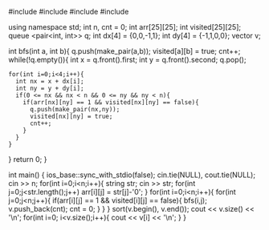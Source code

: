 #include <iostream>
#include <queue>
#include <vector>
#include <algorithm>

using namespace std;
int n, cnt = 0;
int arr[25][25];
int visited[25][25];
queue <pair<int, int>> q;
int dx[4] = {0,0,-1,1};
int dy[4] = {-1,1,0,0};
vector<int> v;

int bfs(int a, int b){
  q.push(make_pair(a,b));
  visited[a][b] = true;
  cnt++;
  while(!q.empty()){
    int x = q.front().first;
    int y = q.front().second;
    q.pop();

    for(int i=0;i<4;i++){
      int nx = x + dx[i];
      int ny = y + dy[i];
      if(0 <= nx && nx < n && 0 <= ny && ny < n){
        if(arr[nx][ny] == 1 && visited[nx][ny] == false){
          q.push(make_pair(nx,ny));
          visited[nx][ny] = true;
          cnt++;
        }
      }
    }
  }
  return 0;
}

int main() {
  ios_base::sync_with_stdio(false);
  cin.tie(NULL), cout.tie(NULL);
  cin >> n;
  for(int i=0;i<n;i++){
    string str;
    cin >> str;
    for(int j=0;j<str.length();j++)
      arr[i][j] = str[j]-'0';
  }
  for(int i=0;i<n;i++){
    for(int j=0;j<n;j++){
      if(arr[i][j] == 1 && visited[i][j] == false){
        bfs(i,j);
        v.push_back(cnt);
        cnt = 0;
      }
    }
  }
  sort(v.begin(), v.end());
  cout << v.size() << '\n';
  for(int i=0; i<v.size();i++){
    cout << v[i] << '\n';
  }
}
